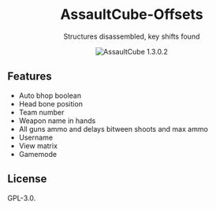 <h1 align="center">
  AssaultCube-Offsets
</h1>
<p align="center">
  Structures disassembled, key shifts found
</p>

<p align="center">
  <a style="text-decoration:none">
    <img src="https://img.shields.io/badge/AssaultCube 1.3.0.2-blue?color=00B16A" alt="AssaultCube 1.3.0.2"/>
  </a>
</p>


## Features
* Auto bhop boolean
* Head bone position
* Team number
* Weapon name in hands
* All guns ammo and delays bitween shoots and max ammo
* Username
* View matrix
* Gamemode

    
## License
GPL-3.0.